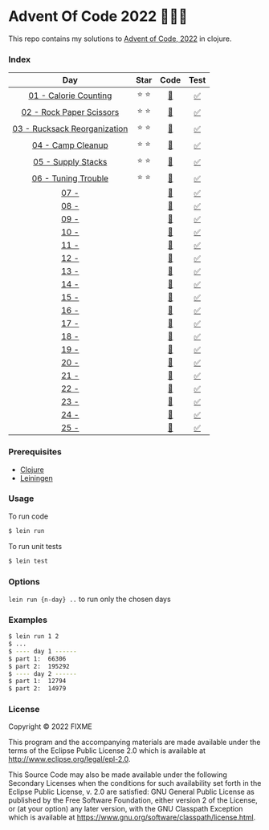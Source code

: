 # Advent Of Code 2022 :christmas_tree::santa::gift:

This repo contains my solutions to [Advent of Code, 2022](https://adventofcode.com/2022) in clojure.

### Index

|                                 Day                                 |     Star      |                 Code                  |                     Test                      |
|:-------------------------------------------------------------------:|:-------------:|:-------------------------------------:|:---------------------------------------------:|
|    [01 - Calorie Counting](https://adventofcode.com/2022/day/1)     | :star: :star: | [:page_facing_up:](src/aoc/day1.clj)  | [:white_check_mark:](test/aoc/day1_test.clj)  |
|   [02 - Rock Paper Scissors](https://adventofcode.com/2022/day/2)   | :star: :star: | [:page_facing_up:](src/aoc/day2.clj)  | [:white_check_mark:](test/aoc/day2_test.clj)  |
| [03 - Rucksack Reorganization](https://adventofcode.com/2022/day/3) | :star: :star: | [:page_facing_up:](src/aoc/day3.clj)  | [:white_check_mark:](test/aoc/day3_test.clj)  |
|      [04 - Camp Cleanup](https://adventofcode.com/2022/day/4)       | :star: :star: | [:page_facing_up:](src/aoc/day4.clj)  | [:white_check_mark:](test/aoc/day4_test.clj)  |
|      [05 - Supply Stacks](https://adventofcode.com/2022/day/5)      | :star: :star: | [:page_facing_up:](src/aoc/day5.clj)  | [:white_check_mark:](test/aoc/day5_test.clj)  |
|     [06 - Tuning Trouble](https://adventofcode.com/2022/day/6)      | :star: :star: | [:page_facing_up:](src/aoc/day6.clj)  | [:white_check_mark:](test/aoc/day6_test.clj)  |
|            [07 - ](https://adventofcode.com/2022/day/7)             |               | [:page_facing_up:](src/aoc/day7.clj)  | [:white_check_mark:](test/aoc/day7_test.clj)  |
|            [08 - ](https://adventofcode.com/2022/day/8)             |               | [:page_facing_up:](src/aoc/day8.clj)  | [:white_check_mark:](test/aoc/day8_test.clj)  |
|            [09 - ](https://adventofcode.com/2022/day/9)             |               | [:page_facing_up:](src/aoc/day9.clj)  | [:white_check_mark:](test/aoc/day9_test.clj)  |
|            [10 - ](https://adventofcode.com/2022/day/10)            |               | [:page_facing_up:](src/aoc/day10.clj) | [:white_check_mark:](test/aoc/day10_test.clj) |
|            [11 - ](https://adventofcode.com/2022/day/11)            |               | [:page_facing_up:](src/aoc/day11.clj) | [:white_check_mark:](test/aoc/day11_test.clj) |
|            [12 - ](https://adventofcode.com/2022/day/12)            |               | [:page_facing_up:](src/aoc/day12.clj) | [:white_check_mark:](test/aoc/day12_test.clj) |
|            [13 - ](https://adventofcode.com/2022/day/13)            |               | [:page_facing_up:](src/aoc/day13.clj) | [:white_check_mark:](test/aoc/day13_test.clj) |
|            [14 - ](https://adventofcode.com/2022/day/14)            |               | [:page_facing_up:](src/aoc/day14.clj) | [:white_check_mark:](test/aoc/day14_test.clj) |
|            [15 - ](https://adventofcode.com/2022/day/15)            |               | [:page_facing_up:](src/aoc/day15.clj) | [:white_check_mark:](test/aoc/day15_test.clj) |
|            [16 - ](https://adventofcode.com/2022/day/16)            |               | [:page_facing_up:](src/aoc/day16.clj) | [:white_check_mark:](test/aoc/day16_test.clj) |
|            [17 - ](https://adventofcode.com/2022/day/17)            |               | [:page_facing_up:](src/aoc/day17.clj) | [:white_check_mark:](test/aoc/day17_test.clj) |
|            [18 - ](https://adventofcode.com/2022/day/18)            |               | [:page_facing_up:](src/aoc/day18.clj) | [:white_check_mark:](test/aoc/day18_test.clj) |
|            [19 - ](https://adventofcode.com/2022/day/19)            |               | [:page_facing_up:](src/aoc/day19.clj) | [:white_check_mark:](test/aoc/day19_test.clj) |
|            [20 - ](https://adventofcode.com/2022/day/20)            |               | [:page_facing_up:](src/aoc/day20.clj) | [:white_check_mark:](test/aoc/day20_test.clj) |
|            [21 - ](https://adventofcode.com/2022/day/21)            |               | [:page_facing_up:](src/aoc/day21.clj) | [:white_check_mark:](test/aoc/day21_test.clj) |
|            [22 - ](https://adventofcode.com/2022/day/22)            |               | [:page_facing_up:](src/aoc/day22.clj) | [:white_check_mark:](test/aoc/day22_test.clj) |
|            [23 - ](https://adventofcode.com/2022/day/23)            |               | [:page_facing_up:](src/aoc/day23.clj) | [:white_check_mark:](test/aoc/day23_test.clj) |
|            [24 - ](https://adventofcode.com/2022/day/24)            |               | [:page_facing_up:](src/aoc/day24.clj) | [:white_check_mark:](test/aoc/day24_test.clj) |
|            [25 - ](https://adventofcode.com/2022/day/25)            |               | [:page_facing_up:](src/aoc/day25.clj) | [:white_check_mark:](test/aoc/day25_test.clj) |


### Prerequisites

- [Clojure](https://clojure.org/releases/downloads)
- [Leiningen](https://leiningen.org/)


### Usage

To run code

```bash
$ lein run
```

To run unit tests

```bash
$ lein test
```

### Options

`lein run {n-day} ..` to run only the chosen days

### Examples

```bash
$ lein run 1 2
$ ...
$ ---- day 1 ------
$ part 1:  66306
$ part 2:  195292
$ ---- day 2 ------
$ part 1:  12794
$ part 2:  14979
```

### License

Copyright © 2022 FIXME

This program and the accompanying materials are made available under the
terms of the Eclipse Public License 2.0 which is available at
http://www.eclipse.org/legal/epl-2.0.

This Source Code may also be made available under the following Secondary
Licenses when the conditions for such availability set forth in the Eclipse
Public License, v. 2.0 are satisfied: GNU General Public License as published by
the Free Software Foundation, either version 2 of the License, or (at your
option) any later version, with the GNU Classpath Exception which is available
at https://www.gnu.org/software/classpath/license.html.
